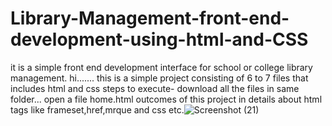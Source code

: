 # Library-Management-front-end-development-using-html-and-CSS
it is a simple front end development interface for school or  college library management.
hi.......
this is a simple project consisting of 6 to 7 files that includes html and css
steps to execute-
download all the files in same folder...
open a file home.html
outcomes of this project
in details about html tags like frameset,href,mrque  and css etc.![Screenshot (21)](https://user-images.githubusercontent.com/114987231/194216743-805b2533-080c-447f-8a1a-c02a5014d18f.png)


